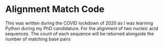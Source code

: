 # Alignment Match Code
This was written during the COVID lockdown of 2020 as I was learning Python during my PhD candidature.
For the alignment of two nucleic acid sequences. The count of each sequence will be returned alongside the number of matching base pairs
